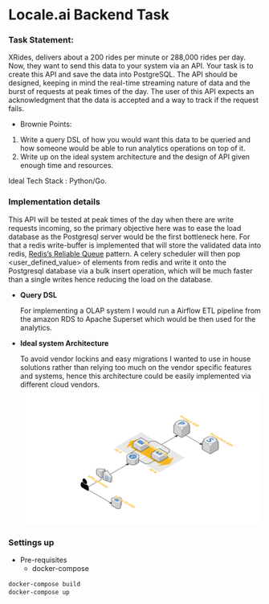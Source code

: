 # Locale.ai Backend Task
### Task Statement:
 XRides, delivers about a 200 rides per minute or 288,000 rides per day. Now, they want to send this data to your system via an API. Your task is to create this API and save the data into PostgreSQL. The API should be designed, keeping in mind the real-time streaming nature of data and the burst of requests at peak times of the day. The user of this API expects an acknowledgment that the data is accepted and a way to track if the request fails.

* Brownie Points:

1. Write a query DSL of how you would want this data to be queried and how someone would be able to run analytics operations on top of it.
2. Write up on the ideal system architecture and the design of API given enough time and resources.

Ideal Tech Stack : Python/Go.

### Implementation details
This API will be tested at peak times of the day when there are write requests incoming, so the primary objective here was to ease the load  database as the Postgresql server would be the first bottleneck here. For that a redis write-buffer is implemented that will store the validated data into redis, [Redis’s Reliable Queue](https://redis.io/commands/rpoplpush#pattern-reliable-queue) pattern. A celery scheduler will then pop <user_defined_value> of elements from  redis and write it onto the Postgresql database via a bulk insert operation, which will be much faster than a single writes hence reducing the load on the database.


* **Query DSL**

    For implementing a OLAP system I would run a Airflow ETL pipeline from the amazon RDS to Apache Superset which would be then used for the analytics.

* **Ideal system Architecture**

	To avoid vendor lockins and easy migrations I wanted to use in house solutions rather than relying too much on the vendor specific features and systems, hence this architecture could be easily implemented via different cloud vendors.
    ![image info](./misc/arch.png)


### Settings up

* Pre-requisites
	* docker-compose

```
docker-compose build
docker-compose up
```
